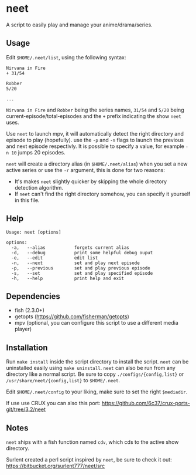 # neet

A script to easily play and manage your anime/drama/series.

## Usage

Edit `$HOME/.neet/list`, using the following syntax:
```
Nirvana in Fire
+ 31/54

Robber
5/20

...
```

`Nirvana in Fire` and `Robber` being the series names, `31/54` and
`5/20` being current-episode/total-episodes and the `+` prefix indicating the
show `neet` uses.

Use `neet` to launch mpv, it will automatically detect the right directory
and episode to play (hopefully). use the `-p` and `-n` flags to launch
the previous and next episode respectivly. It is possible to specify a value, for example `-n 10`
jumps 20 episodes.

`neet` will create a directory alias (in `$HOME/.neet/alias`) when you set a new active series or use
the `-r` argument, this is done for two reasons:
* It's makes `neet` slightly quicker by skipping the whole directory detection
  algorithm.
* If `neet` can't find the right directory somehow, you can specify it
  yourself in this file.


## Help

```
Usage: neet [options]

options:
  -a,   --alias           forgets current alias
  -d,   --debug           print some helpful debug ouput
  -e,   --edit            edit list
  -n,   --next            set and play next episode
  -p,   --previous        set and play previous episode
  -s,   --set             set and play specified episode
  -h,   --help            print help and exit
```


## Dependencies

* fish (2.3.0+)
* getopts (https://github.com/fisherman/getopts)
* mpv (optional, you can configure this script to use a different media player)


## Installation

Run `make install` inside the script directory to install the script.
`neet` can be uninstalled easily using `make uninstall`.
`neet` can also be run from any directory like a normal script.
Be sure to copy `./configs/{config,list}` or `/usr/share/neet/{config,list}` to `$HOME/.neet`.

Edit `$HOME/.neet/config` to your liking, make sure to set the right `$mediadir`.

If use use CRUX you can also this port: https://github.com/6c37/crux-ports-git/tree/3.2/neet


## Notes

`neet` ships with a fish function named `cdv`, which cds to the active show directory.

Surlent created a perl script inspired by `neet`, be sure to check it out:
https://bitbucket.org/surlent777/neet/src
